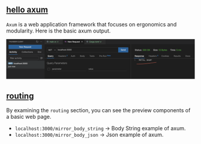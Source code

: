 ## [hello axum](hello_axum/src/main.rs)

`Axum` is a web application framework that focuses on ergonomics and modularity. Here is the basic axum output.

![hello_axum](images/hello_axum.png)

## [routing](routing/src/)

By examining the `routing` section, you can see the preview components of a basic web page.

- `localhost:3000/mirror_body_string` -> Body String example of axum.
- `localhost:3000/mirror_body_json` -> Json example of axum.